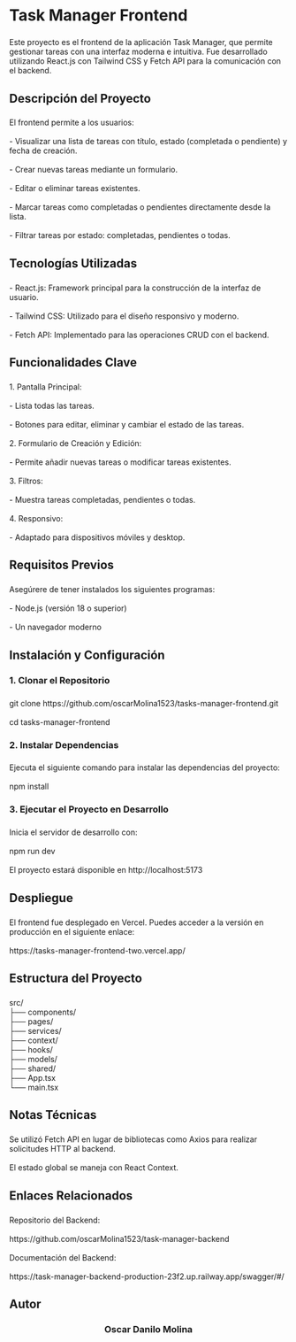 <h1 align="left">Task Manager Frontend</h1>

###

<p align="left">Este proyecto es el frontend de la aplicación Task Manager, que permite gestionar tareas con una interfaz moderna e intuitiva. Fue desarrollado utilizando React.js con Tailwind CSS y Fetch API para la comunicación con el backend.</p>

###

<h2 align="left">Descripción del Proyecto</h2>

###

<p align="left">El frontend permite a los usuarios:<br><br>- Visualizar una lista de tareas con título, estado (completada o pendiente) y fecha de creación.<br><br>- Crear nuevas tareas mediante un formulario.<br><br>- Editar o eliminar tareas existentes.<br><br>- Marcar tareas como completadas o pendientes directamente desde la lista.<br><br>- Filtrar tareas por estado: completadas, pendientes o todas.</p>

###

<h2 align="left">Tecnologías Utilizadas</h2>

###

<p align="left">- React.js: Framework principal para la construcción de la interfaz de usuario.<br><br>- Tailwind CSS: Utilizado para el diseño responsivo y moderno.<br><br>- Fetch API: Implementado para las operaciones CRUD con el backend.</p>

###

<h2 align="left">Funcionalidades Clave</h2>

###

<p align="left">1. Pantalla Principal:<br><br>- Lista todas las tareas.<br><br>- Botones para editar, eliminar y cambiar el estado de las tareas.<br><br>2. Formulario de Creación y Edición:<br><br>- Permite añadir nuevas tareas o modificar tareas existentes.<br><br>3. Filtros:<br><br>- Muestra tareas completadas, pendientes o todas.<br><br>4. Responsivo:<br><br>- Adaptado para dispositivos móviles y desktop.</p>

###

<h2 align="left">Requisitos Previos</h2>

###

<p align="left">Asegúrere de tener instalados los siguientes programas:<br><br>- Node.js (versión 18 o superior)<br><br>- Un navegador moderno</p>

###

<h2 align="left">Instalación y Configuración</h2>

###

<h3 align="left">1. Clonar el Repositorio</h3>

###

<p align="left">git clone https://github.com/oscarMolina1523/tasks-manager-frontend.git<br><br>cd tasks-manager-frontend</p>

###

<h3 align="left">2. Instalar Dependencias</h3>

###

<p align="left">Ejecuta el siguiente comando para instalar las dependencias del proyecto:<br><br>npm install</p>

###

<h3 align="left">3. Ejecutar el Proyecto en Desarrollo</h3>

###

<p align="left">Inicia el servidor de desarrollo con:<br><br>npm run dev<br><br>El proyecto estará disponible en http://localhost:5173</p>

###

<h2 align="left">Despliegue</h2>

###

<p align="left">El frontend fue desplegado en Vercel. Puedes acceder a la versión en producción en el siguiente enlace:<br><br>https://tasks-manager-frontend-two.vercel.app/</p>

###

<h2 align="left">Estructura del Proyecto</h2>

###

<p align="left">src/<br>├── components/  <br>├── pages/          <br>├── services/       <br>├── context/         <br>├── hooks/  <br>├── models/  <br>├── shared/  <br>├── App.tsx        <br>└── main.tsx</p>

###

<h2 align="left">Notas Técnicas</h2>

###

<p align="left">Se utilizó Fetch API en lugar de bibliotecas como Axios para realizar solicitudes HTTP al backend.<br><br>El estado global se maneja con React Context.</p>

###

<h2 align="left">Enlaces Relacionados</h2>

###

<p align="left">Repositorio del Backend:<br><br>https://github.com/oscarMolina1523/task-manager-backend<br><br>Documentación del Backend:<br><br>https://task-manager-backend-production-23f2.up.railway.app/swagger/#/</p>

###

<h2 align="left">Autor</h2>

###

<h3 align="center">Oscar Danilo Molina</h3>

###
